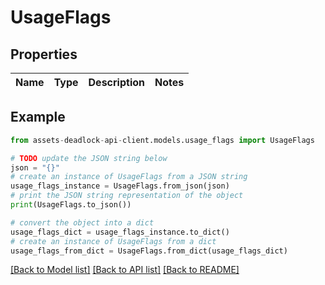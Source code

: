 # UsageFlags


## Properties

Name | Type | Description | Notes
------------ | ------------- | ------------- | -------------

## Example

```python
from assets-deadlock-api-client.models.usage_flags import UsageFlags

# TODO update the JSON string below
json = "{}"
# create an instance of UsageFlags from a JSON string
usage_flags_instance = UsageFlags.from_json(json)
# print the JSON string representation of the object
print(UsageFlags.to_json())

# convert the object into a dict
usage_flags_dict = usage_flags_instance.to_dict()
# create an instance of UsageFlags from a dict
usage_flags_from_dict = UsageFlags.from_dict(usage_flags_dict)
```
[[Back to Model list]](../README.md#documentation-for-models) [[Back to API list]](../README.md#documentation-for-api-endpoints) [[Back to README]](../README.md)


